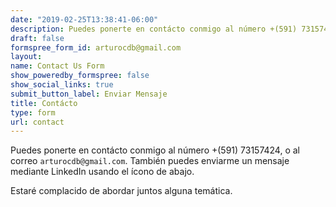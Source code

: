 ```yaml
---
date: "2019-02-25T13:38:41-06:00"
description: Puedes ponerte en contácto conmigo al número +(591) 73157424, o al correo `arturocdb@gmail.com`. También puedes enviarme un mensaje mediante LinkedIn usando el ícono de abajo.
draft: false
formspree_form_id: arturocdb@gmail.com
layout: 
name: Contact Us Form
show_poweredby_formspree: false
show_social_links: true
submit_button_label: Enviar Mensaje
title: Contácto
type: form
url: contact
---
```


Puedes ponerte en contácto conmigo al número +(591) 73157424, o al correo `arturocdb@gmail.com`. También puedes enviarme un mensaje mediante LinkedIn usando el ícono de abajo. 

Estaré complacido de abordar juntos alguna temática.
